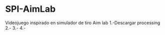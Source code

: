# SPI-AimLab
Videojuego inspirado en simulador de tiro Aim lab 
1.-Descargar processing
2.-
3.-
4.-
